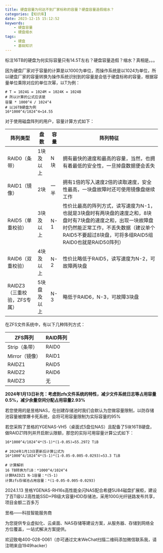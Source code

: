 ```yaml
---
title: 硬盘容量为何达不到厂家标称的容量？硬盘容量造假缩水？
categories: [知识库]
date: 2023-12-15 15:12:52
keywords:
    - 硬盘容量
    - 硬盘缩水
tags:
    - 硬盘
    - 基础知识
---
```


标注16TB的硬盘为何实际容量只有14.5T左右？硬盘容量造假？缩水？真相是。。。

<!-- more -->

因为硬盘厂家对于容量的计算是以1000为单位，而操作系统是以1024为单位，所以硬盘厂家的容量转换为操作系统识别到的容量是会低于硬盘标称的容量，根据容量单位乘除对应的单位次幂，以T为例：
```shell
# T = 1024G = 1024M = 1024K = 1024B
# 所以计算的公式应该是
容量 * 1000^4 / 1024^4
# 以16TB硬盘为例
16*1000^4/1024^4≈14.55
```

对于使用磁盘阵列的用户，容量计算方式如下：

|阵列类型|盘数|容量|阵列特征|
|---|---|---|---|
|RAID0（条带）|1块及以上|N块|拥有最快的速度和最高的容量，当然，也拥有着最低的安全性，一旦掉盘数据便会丢失|
|RAID1（镜像）|2块|一半|拥有1倍的写入速度2倍的读取速度，安全性最高，一块盘故障时还可使用镜像盘继续工作|
|RAID5（单重校验）|3块及以上|N-1|性价比最高的阵列方式，读写速度为N-1，也就是3块盘时有两块盘的速度之和，8块盘时有7块盘的速度之和，出现一块故障盘时仍然能正常工作，不丢失数据（建议单个RAID5不要超过8块盘，可将多组RAID5组RAID0也就是RAID50阵列）|
|RAID6（双重校验）|4块及以上|N-2|性价比略低于RAID5，读写速度为N-2，可故障两块盘|
|RAIDZ3（三重校验，ZFS专属）|5块盘及以上|N-3|略低于RAID6，N-3，可故障3块盘|

在ZFS文件系统中，有以下几种阵列方式：

|ZFS阵列|RAID阵列|
|---|---|
|Strip（条带）|RAID0|
|Mirror（镜像）|RAID1|
|RAIDZ1|RAID5|
|RAIDZ2|RAID6|
|RAIDZ3|无|

**2024年1月13日补充：考虑到zfs文件系统的特性，减少文件系统日志等占用容量0.5%，减少余量空间分配占用容量2.93%**

若您使用的是昱格NAS，在创建存储池时我们会默认为您做容量限制，以防存储池容量被撑爆卡死系统，会将可用容量限制为实际容量的95%

若您采购了昱格的YGENAS-VH5（桌面式5盘位NAS）且配备了5块16TB硬盘，做RAIDZ1阵列并开启默认限额，那您的实际可用容量计算公式如下：

```shell
16*1000^4/1024^4*(5-1)*(1-0.05)=55.2972 TiB

# 2024年1月13日更新后计算公式为
16*1000^4/1024^4*(5-1)*(1-0.05-0.005-0.0293)=53.3 TiB

# 计算解析
16 TB转换为TiB：*1000^4/1024^4
计算RAIDZ1 N-1容量：*(5-1)
计算zfs存储池占用容量：*(1-0.05-0.005-0.0293)
```

2024.1.13 昱格YGENAS-RH16s高性能全闪NAS配合希捷5U84磁盘扩展柜，建设了百T级U.2高性能SSD+PB级大容量HDD存储池，采用100G光纤链路发布共享，项目金额二百多万

昱格——科技智能服务商

为您提供专业虚拟化、云桌面、NAS存储等建设方案，从服务器、存储到网络全方位覆盖，一站式解决方案提供。

欢迎致电400-028-0061（亦可通过文末WeChat扫描二维码添加微信联系我，请注明来自1949hacker）